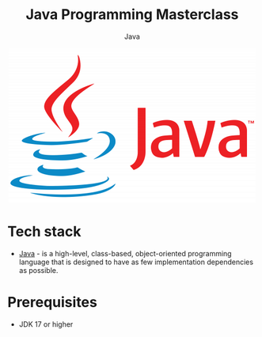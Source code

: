 <h1 align="center">
	Java Programming Masterclass
</h1>
<p align="center">
	Java
</p>

<p align="center">
	<img src="https://github.com/catalyn98/JavaProgrammingMasterclass/blob/master/javaLogo.png" />
</p>

# Tech stack
* [Java](https://www.java.com/en/) - is a high-level, class-based, object-oriented programming language that is designed to have as few implementation dependencies as possible.

# Prerequisites
* JDK 17 or higher